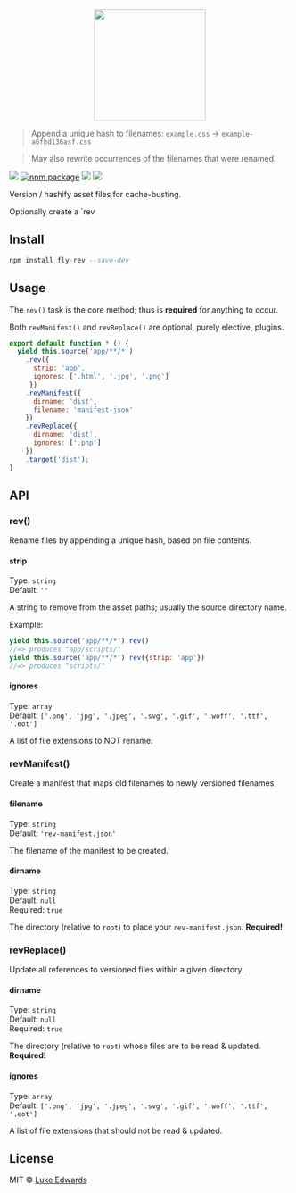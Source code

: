 <div align="center">
  <a href="http://github.com/flyjs/fly">
    <img width=200px  src="https://cloud.githubusercontent.com/assets/8317250/8733685/0be81080-2c40-11e5-98d2-c634f076ccd7.png">
  </a>
</div>

>Append a unique hash to filenames: `example.css` → `example-a6fhd136asf.css`

>May also rewrite occurrences of the filenames that were renamed.

[![][fly-badge]][fly]
[![npm package][npm-ver-link]][releases]
[![][dl-badge]][npm-pkg-link]
[![][travis-badge]][travis-link]

Version / hashify asset files for cache-busting.

Optionally create a `rev

## Install
```a
npm install fly-rev --save-dev
```

## Usage

The `rev()` task is the core method; thus is **required** for anything to occur.

Both `revManifest()` and `revReplace()` are optional, purely elective, plugins.

```javascript
export default function * () {
  yield this.source('app/**/*')
    .rev({
      strip: 'app',
      ignores: ['.html', '.jpg', '.png']
     })
    .revManifest({
      dirname: 'dist',
      filename: 'manifest-json'
    })
    .revReplace({
      dirname: 'dist',
      ignores: ['.php']
    })
    .target('dist');
}
```

## API

### rev()

Rename files by appending a unique hash, based on file contents.

#### strip

Type: `string` <br>
Default: `''`

A string to remove from the asset paths; usually the source directory name.

Example: 

```javascript
yield this.source('app/**/*').rev()
//=> produces "app/scripts/"
yield this.source('app/**/*').rev({strip: 'app'})
//=> produces "scripts/"
```

#### ignores

Type: `array` <br>
Default: `['.png', 'jpg', '.jpeg', '.svg', '.gif', '.woff', '.ttf', '.eot']`

A list of file extensions to NOT rename.

### revManifest()

Create a manifest that maps old filenames to newly versioned filenames.

#### filename

Type: `string` <br>
Default: `'rev-manifest.json'`

The filename of the manifest to be created.

#### dirname

Type: `string` <br>
Default: `null` <br>
Required: `true`

The directory (relative to `root`) to place your `rev-manifest.json`. **Required!** 

### revReplace()

Update all references to versioned files within a given directory.

#### dirname

Type: `string` <br>
Default: `null` <br>
Required: `true`

The directory (relative to `root`) whose files are to be read & updated. **Required!** 

#### ignores

Type: `array` <br>
Default: `['.png', 'jpg', '.jpeg', '.svg', '.gif', '.woff', '.ttf', '.eot']`

A list of file extensions that should not be read & updated.

## License

MIT © [Luke Edwards](https://lukeed.com)


[releases]:     https://github.com/lukeed/fly-rev/releases
[fly]:          https://www.github.com/flyjs/fly
[fly-badge]:    https://img.shields.io/badge/fly-JS-05B3E1.svg?style=flat-square
[mit-badge]:    https://img.shields.io/badge/license-MIT-444444.svg?style=flat-square
[npm-pkg-link]: https://www.npmjs.org/package/fly-rev
[npm-ver-link]: https://img.shields.io/npm/v/fly-rev.svg?style=flat-square
[dl-badge]:     http://img.shields.io/npm/dm/fly-rev.svg?style=flat-square
[travis-link]:  https://travis-ci.org/lukeed/fly-rev
[travis-badge]: http://img.shields.io/travis/lukeed/fly-rev.svg?style=flat-square
